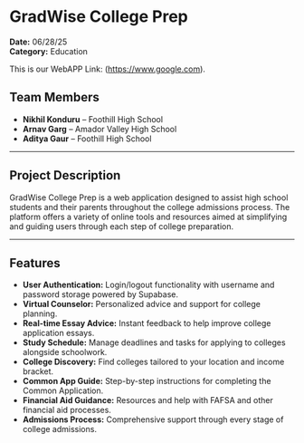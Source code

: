 # GradWise College Prep

**Date:** 06/28/25  
**Category:** Education

This is our WebAPP Link: (https://www.google.com).

## Team Members
- **Nikhil Konduru** – Foothill High School  
- **Arnav Garg** – Amador Valley High School  
- **Aditya Gaur** – Foothill High School  

---

## Project Description  
GradWise College Prep is a web application designed to assist high school students and their parents throughout the college admissions process. The platform offers a variety of online tools and resources aimed at simplifying and guiding users through each step of college preparation.

---

## Features
- **User Authentication:** Login/logout functionality with username and password storage powered by Supabase.
- **Virtual Counselor:** Personalized advice and support for college planning.
- **Real-time Essay Advice:** Instant feedback to help improve college application essays.
- **Study Schedule:** Manage deadlines and tasks for applying to colleges alongside schoolwork.
- **College Discovery:** Find colleges tailored to your location and income bracket.
- **Common App Guide:** Step-by-step instructions for completing the Common Application.
- **Financial Aid Guidance:** Resources and help with FAFSA and other financial aid processes.
- **Admissions Process:** Comprehensive support through every stage of college admissions.
